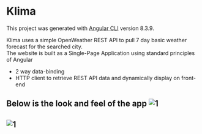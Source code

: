 # Klima

This project was generated with [Angular CLI](https://github.com/angular/angular-cli) version 8.3.9.

Klima uses a simple OpenWeather REST API to pull 7 day basic weather forecast for the searched city. </br>
The website is built as a Single-Page Application using standard principles of Angular
- 2 way data-binding
- HTTP client to retrieve REST API data and dynamically display on front-end

Below is the look and feel of the app
![1](https://github.com/pandyama/Klima/blob/master/Capture.PNG)
---

![1](https://github.com/pandyama/Klima/blob/master/Capture1.PNG)
---

